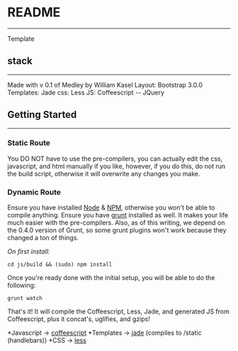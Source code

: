 # README
-----
Template

## stack
-----
Made with v 0.1 of Medley by William Kasel
Layout: Bootstrap 3.0.0
Templates: Jade
css: Less
JS: Coffeescript -- JQuery

## Getting Started
-----
### Static Route
You DO NOT have to use the pre-compilers, you can actually edit the css, javascript, and html manually if you like, however, if you do this, do not run the build script, otherwise it will overwrite any changes you make.
### Dynamic Route
Ensure you have installed [Node](nodejs.org) & [NPM](https://npmjs.org/), otherwise you won't be able to compile anything. Ensure you have [grunt](https://github.com/gruntjs/grunt/) installed as well. It makes your life much easier with the pre-compilers. Also, as of this writing, we depend on the 0.4.0 version of Grunt, so some grunt plugins won't work because they changed a ton of things. 

_On first install:_

  `cd js/build && (sudo) npm install`

Once you're ready done with the initial setup, you will be able to do the following:
  
  `grunt watch`
  
That's it! It will compile the Coffeescript, Less, Jade, and generated JS from Coffeescript, plus it concat's, uglifies, and gzips!

*Javascript -> [coffeescript](js/coffee)
*Templates -> [jade](templates/jade) (compiles to /static (handlebars))
*CSS -> [less](css/less)